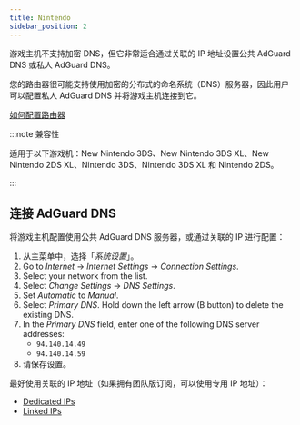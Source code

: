 ```yaml
---
title: Nintendo
sidebar_position: 2
---
```


游戏主机不支持加密 DNS，但它非常适合通过关联的 IP 地址设置公共 AdGuard DNS 或私人 AdGuard DNS。

您的路由器很可能支持使用加密的分布式的命名系统（DNS）服务器，因此用户可以配置私人 AdGuard DNS 并将游戏主机连接到它。

[如何配置路由器](/private-dns/connect-devices/routers/routers.md)

:::note 兼容性

适用于以下游戏机：New Nintendo 3DS、New Nintendo 3DS XL、New Nintendo 2DS XL、Nintendo 3DS、Nintendo 3DS XL 和 Nintendo 2DS。

:::

## 连接 AdGuard DNS

将游戏主机配置使用公共 AdGuard DNS 服务器，或通过关联的 IP 进行配置：

1. 从主菜单中，选择「_系统设置_」。
2. Go to _Internet_ → _Internet Settings_ → _Connection Settings_.
3. Select your network from the list.
4. Select _Change Settings_ → _DNS Settings_.
5. Set _Automatic_ to _Manual_.
6. Select _Primary DNS_. Hold down the left arrow (B button) to delete the existing DNS.
7. In the _Primary DNS_ field, enter one of the following DNS server addresses:
    - `94.140.14.49`
    - `94.140.14.59`
8. 请保存设置。

最好使用关联的 IP 地址（如果拥有团队版订阅，可以使用专用 IP 地址）：

- [Dedicated IPs](/private-dns/connect-devices/other-options/dedicated-ip.md)
- [Linked IPs](/private-dns/connect-devices/other-options/linked-ip.md)
